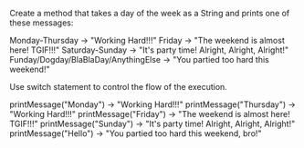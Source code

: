 Create a method that takes a day of the week as a String and prints one of these messages:
   
   Monday-Thursday -> "Working Hard!!!"
   Friday -> "The weekend is almost here! TGIF!!!"
   Saturday-Sunday -> "It's party time! Alright, Alright, Alright!"
   Funday/Dogday/BlaBlaDay/AnythingElse -> "You partied too hard this weekend!"  

Use switch statement to control the flow of the execution. 


printMessage("Monday") ->  "Working Hard!!!"
printMessage("Thursday") ->  "Working Hard!!!"
printMessage("Friday") ->  "The weekend is almost here! TGIF!!!"
printMessage("Sunday") ->  "It's party time! Alright, Alright, Alright!"
printMessage("Hello") -> "You partied too hard this weekend, bro!"
